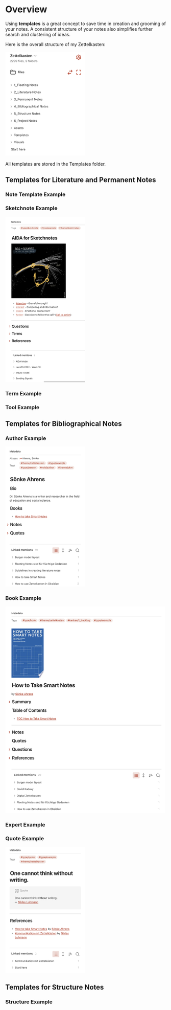 # Overview

Using **templates** is a great concept to save time in creation and grooming of your notes. A consistent structure of your notes also simplifies further search and clustering of ideas.

Here is the overall structure of my Zettelkasten:

<img src="/Visuals/folders.jpg" width="250" />

All templates are stored in the Templates folder.

## Templates for Literature and Permanent Notes
### Note Template Example
### Sketchnote Example
<img src="/Visuals/sketchnote_template.jpg" width="250" />

### Term Example
### Tool Example

## Templates for Bibliographical Notes
### Author Example
<img src="/Visuals/author_template_example.jpg" width="250" />

### Book Example
<img src="/Visuals/book_template_example.jpg" width="500" />

### Expert Example
### Quote Example
<img src="/Visuals/quote_template_example.jpg" width="250" />

## Templates for Structure Notes
### Structure Example
